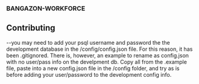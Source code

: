 ### BANGAZON-WORKFORCE


## Contributing
--you may need to add your psql username and password the the development database in the /config/config.json file.  For this reason, it has been .gitignored.   There is, however, an example to rename as config.json with no user/pass info on the develpment db.  Copy all from the .example file, paste into a new config.json file in the /config folder, and try as is before adding your user/password to the development config info.
